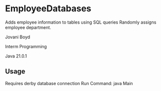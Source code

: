 # EmployeeDatabases
Adds employee information to tables using SQL queries
Randomly assigns employee department.

Jovani Boyd

Interm Programming

Java 21.0.1

Usage
-------
Requires derby database connection
Run Command:
  java Main
